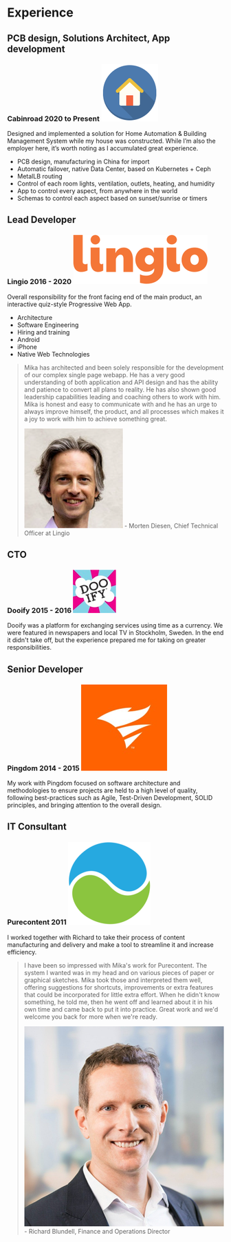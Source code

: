 # Experience

## PCB design, Solutions Architect, App development

### Cabinroad 2020 to Present ![Cabinroad](logos/cabinroad.svg)

Designed and implemented a solution for Home Automation & Building Management System while my house was constructed. While I’m also the employer here, it’s worth noting as I accumulated great experience.

- PCB design, manufacturing in China for import
- Automatic failover, native Data Center, based on Kubernetes + Ceph
- MetalLB routing
- Control of each room lights, ventilation, outlets, heating, and humidity
- App to control every aspect, from anywhere in the world
- Schemas to control each aspect based on sunset/sunrise or timers

## Lead Developer

### Lingio 2016 - 2020 ![Lingio](logos/lingio.svg)

Overall responsibility for the front facing end of the main product, an interactive quiz-style Progressive Web App.

- Architecture
- Software Engineering
- Hiring and training
- Android
- iPhone
- Native Web Technologies

> Mika has architected and been solely responsible for the development of our complex single page webapp. He has a very good understanding of both application and API design and has the ability and patience to convert all plans to reality. He has also shown good leadership capabilities leading and coaching others to work with him. Mika is honest and easy to communicate with and he has an urge to always improve himself, the product, and all processes which makes it a joy to work with him to achieve something great.
>
> ![Morten Diesen](people/mortendiesen.png) \- Morten Diesen, Chief Technical Officer at Lingio

## CTO

### Dooify 2015 - 2016 ![Dooify](logos/dooify.jpeg)

Dooify was a platform for exchanging services using time as a currency. We were featured in newspapers and local TV in Stockholm, Sweden. In the end it didn't take off, but the experience prepared me for taking on greater responsibilities.

## Senior Developer

### Pingdom 2014 - 2015 ![Pingdom](logos/pingdom.jpeg)

My work with Pingdom focused on software architecture and methodologies to ensure projects are held to a high level of quality, following best-practices such as Agile, Test-Driven Development, SOLID principles, and bringing attention to the overall design.

## IT Consultant

### Purecontent 2011 ![Purecontent](logos/purecontent.png)

I worked together with Richard to take their process of content manufacturing and delivery and make a tool to streamline it and increase efficiency.

> I have been so impressed with Mika's work for Purecontent. The system I wanted was in my head and on various pieces of paper or graphical sketches. Mika took those and interpreted them well, offering suggestions for shortcuts, improvements or extra features that could be incorporated for little extra effort. When he didn't know something, he told me, then he went off and learned about it in his own time and came back to put it into practice. Great work and we'd welcome you back for more when we're ready.
>
> ![Richard Blundell](people/richardblundell.jpeg) \- Richard Blundell, Finance and Operations Director
